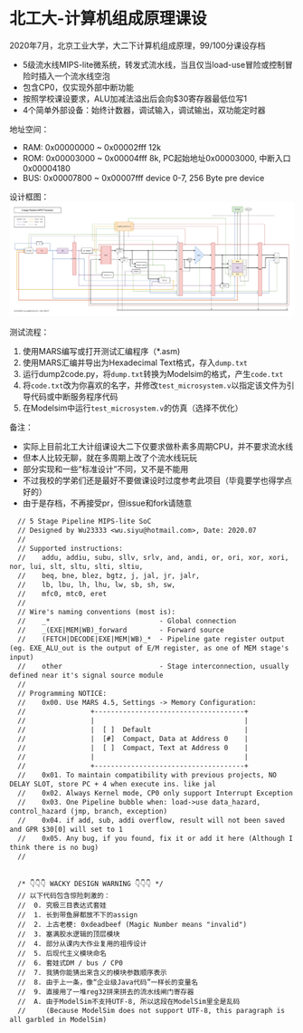 # 北工大-计算机组成原理课设

2020年7月，北京工业大学，大二下计算机组成原理，99/100分课设存档

 - 5级流水线MIPS-lite微系统，转发式流水线，当且仅当load-use冒险或控制冒险时插入一个流水线空泡
 - 包含CP0，仅实现外部中断功能
 - 按照学校课设要求，ALU加减法溢出后会向$30寄存器最低位写1
 - 4个简单外部设备：始终计数器，调试输入，调试输出，双功能定时器

地址空间：
 - RAM: 0x00000000 ~ 0x00002fff 12k
 - ROM: 0x00003000 ~ 0x00004fff 8k, PC起始地址0x00003000, 中断入口0x00004180
 - BUS: 0x00007800 ~ 0x00007fff device 0-7, 256 Byte pre device

设计框图：
![design.png](https://github.com/WuSiYu/mips-proj5/blob/master/design.png)

测试流程：
 1. 使用MARS编写或打开测试汇编程序（\*.asm)
 2. 使用MARS汇编并导出为Hexadecimal Text格式，存入`dump.txt`
 3. 运行dump2code.py，将`dump.txt`转换为Modelsim的格式，产生`code.txt`
 4. 将`code.txt`改为你喜欢的名字，并修改`test_microsystem.v`以指定该文件为引导代码或中断服务程序代码
 5. 在Modelsim中运行`test_microsystem.v`的仿真（选择不优化）

备注：
 - 实际上目前北工大计组课设大二下仅要求做朴素多周期CPU，并不要求流水线
 - 但本人比较无聊，就在多周期上改了个流水线玩玩
 - 部分实现和一些“标准设计”不同，又不是不能用
 - 不过我校的学弟们还是最好不要做课设时过度参考此项目（毕竟要学也得学点好的）
 - 由于是存档，不再接受pr，但issue和fork请随意

```
  // 5 Stage Pipeline MIPS-lite SoC
  // Designed by Wu23333 <wu.siyu@hotmail.com>, Date: 2020.07
  //
  // Supported instructions:
  //    addu, addiu, subu, sllv, srlv, and, andi, or, ori, xor, xori, nor, lui, slt, sltu, slti, sltiu,
  //    beq, bne, blez, bgtz, j, jal, jr, jalr,
  //    lb, lbu, lh, lhu, lw, sb, sh, sw, 
  //    mfc0, mtc0, eret
  //
  // Wire's naming conventions (most is):
  //    _*                           - Global connection
  //    _(EXE|MEM|WB)_forward        - Forward source
  //    (FETCH|DECODE|EXE|MEM|WB)_*  - Pipeline gate register output (eg. EXE_ALU_out is the output of E/M register, as one of MEM stage's input)
  //    other                        - Stage interconnection, usually defined near it's signal source module
  //
  // Programming NOTICE:
  //    0x00. Use MARS 4.5, Settings -> Memory Configuration:
  //                +-------------------------------------+
  //                |                                     |
  //                |  [ ]  Default                       |
  //                |  [#]  Compact, Data at Address 0    |
  //                |  [ ]  Compact, Text at Address 0    |
  //                |                                     |
  //                +-------------------------------------+
  //    0x01. To maintain compatibility with previous projects, NO DELAY SLOT, store PC + 4 when execute ins. like jal
  //    0x02. Always Kernel mode, CP0 only support Interrupt Exception
  //    0x03. One Pipeline bubble when: load->use data_hazard, control_hazard (jmp, branch, exception)
  //    0x04. if add, sub, addi overflow, result will not been saved and GPR $30[0] will set to 1
  //    0x05. Any bug, if you found, fix it or add it here (Although I think there is no bug)
  //


  /* 👇👇👇 WACKY DESIGN WARNING 👇👇👇 */
  // 以下代码包含惊险刺激的：
  //  0. 究极三目表达式套娃
  //  1. 长到带鱼屏都放不下的assign
  //  2. 上古老梗: 0xdeadbeef (Magic Number means "invalid")
  //  3. 塞满胶水逻辑的顶层模块
  //  4. 部分从课内大作业复用的祖传设计
  //  5. 后现代主义模块命名
  //  6. 套娃式DM / bus / CP0
  //  7. 我猜你能猜出来含义的模块参数顺序表示
  //  8. 由于上一条，像“企业级Java代码”一样长的变量名
  //  9. 直接用了一堆reg32拼来拼去的流水线闸门寄存器
  //  A. 由于ModelSim不支持UTF-8, 所以这段在ModelSim里全是乱码 
  //     (Because ModelSim does not support UTF-8, this paragraph is all garbled in ModelSim)
```

